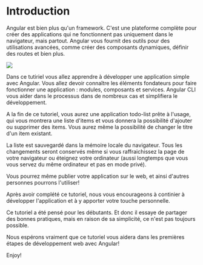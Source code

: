 # Introduction

Angular est bien plus qu'un framework. C'est une plateforme complète pour créer des applications qui ne fonctionnent pas uniquement dans le navigateur, mais partout. Angular vous fournit des outils pour des utilisations avancées, comme créer des composants dynamiques, définir des routes et bien plus.

![](.gitbook/assets/angular.png)

Dans ce tutiriel vous allez apprendre à développer une application simple avec Angular. Vous allez devoir connaître les éléments fondateurs pour faire fonctionner une application : modules, composants et services. Angular CLI vous aider dans le processus dans de nombreux cas et simplifiera le développement.

A la fin de ce tutoriel, vous aurez une application todo-list prête à l'usage, qui vous montrera une liste d'items et vous donnera la possibilité d'ajouter ou supprimer des items. Vous aurez même la possibilité de changer le titre d'un item existant.

La liste est sauvegardé dans la mémoire locale du navigateur. Tous les changements seront conservés même si vous raffraichissez la page de votre navigateur ou éteignez votre ordinateur \(aussi longtemps que vous vous servez du même ordinateur et pas en mode privé\).

Vous pourrez même publier votre application sur le web, et ainsi d'autres personnes pourrons l'utiliser!

Après avoir complété ce tutoriel, nous vous encourageons à continier à développer l'application et à y apporter votre touche personnelle.

Ce tutoriel a été pensé pour les débutants. Et donc il essaye de partager des bonnes pratiques, mais en raison de sa simplicité, ce n'est pas toujours possible.

Nous espérons vraiment que ce tutoriel vous aidera dans les premières étapes de développement web avec Angular!

Enjoy!
